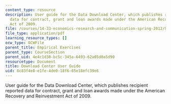 ```yaml
---
content_type: resource
description: User guide for the Data Download Center, which publishes recipient reported
  data for contract, grant and loan awards made under the American Recovery and Reinvestment
  Act of 2009.
file: /courses/14-33-economics-research-and-communication-spring-2012/8c83f4e8e1fe4de018f665e18efc39e6_MIT14_33S12_RecoDataManual.pdf
file_type: application/pdf
learning_resource_types: []
ocw_type: OCWFile
parent_title: Empirical Exercises
parent_type: CourseSection
parent_uid: 4e4c1d38-bc5c-345a-6493-62a05d0a5d90
resourcetype: Document
title: Download Center User Guide
uid: 8c83f4e8-e1fe-4de0-18f6-65e18efc39e6
---
```

User guide for the Data Download Center, which publishes recipient reported data for contract, grant and loan awards made under the American Recovery and Reinvestment Act of 2009.

